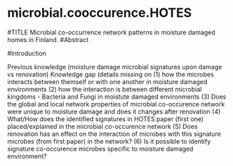 # microbial.cooccurence.HOTES
#TITLE
Microbial co-occurrence network patterns in moisture damaged homes in Finland.
#Abstract

#Introduction

Previous knowledge (moisture damage microbial signatures upon damage vs renovation)
Knowledge gap (details missing on (1) how the microbes interacts between themself or with one another in moisture damaged environments (2) how the interaction is between different microbial kingdoms - Bacteria and Fungi in moistute damaged environments (3) Does the global and local network properties of microbial co-occurence network were unique to moisture damage and does it changes after renovation (4) What/How does the identified signatures in HOTES paper (first one) placed/explained in the microbial co-occurence network (5) Does renovation has an effect on the interaction of microbes with this signature microbes (from first paper) in the network? (6) Is it possible to identify signature co-occurence microbes specific to moisture damaged environment?
